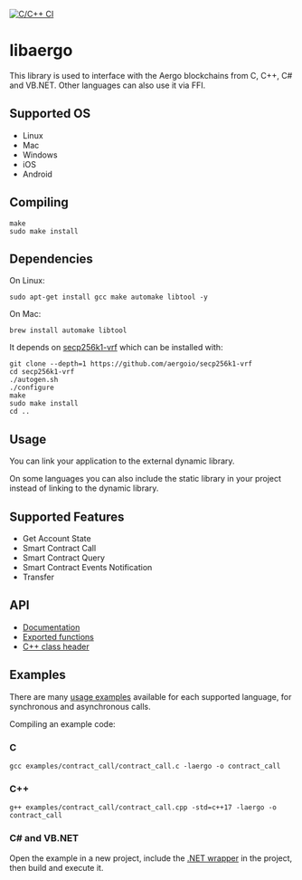 [![C/C++ CI](https://github.com/aergoio/libaergo/workflows/C/C++%20CI/badge.svg)](https://github.com/aergoio/libaergo/actions)

# libaergo

This library is used to interface with the Aergo blockchains
from C, C++, C# and VB.NET. Other languages can also use it
via FFI.


## Supported OS

* Linux
* Mac
* Windows
* iOS
* Android


## Compiling

```
make
sudo make install
```


## Dependencies

On Linux:

```
sudo apt-get install gcc make automake libtool -y
```

On Mac:

```
brew install automake libtool
```

It depends on [secp256k1-vrf](https://github.com/aergoio/secp256k1-vrf)
which can be installed with:

```
git clone --depth=1 https://github.com/aergoio/secp256k1-vrf
cd secp256k1-vrf
./autogen.sh
./configure
make
sudo make install
cd ..
```


## Usage

You can link your application to the external dynamic library.

On some languages you can also include the static library in your project instead of linking to the dynamic library.


## Supported Features

* Get Account State
* Smart Contract Call
* Smart Contract Query
* Smart Contract Events Notification
* Transfer


## API

* [Documentation](https://github.com/aergoio/libaergo/wiki)
* [Exported functions](https://github.com/aergoio/herac/blob/master/aergo.h)
* [C++ class header](https://github.com/aergoio/herac/blob/master/aergo.hpp)


## Examples

There are many [usage examples](https://github.com/aergoio/herac/tree/master/examples)
available for each supported language, for synchronous and asynchronous calls.

Compiling an example code:

### C

```
gcc examples/contract_call/contract_call.c -laergo -o contract_call
```

### C++

```
g++ examples/contract_call/contract_call.cpp -std=c++17 -laergo -o contract_call
```

### C# and VB.NET

Open the example in a new project, include the [.NET wrapper](https://github.com/aergoio/libaergo/blob/master/wrappers/dotNet/AergoClient.cs) in the project, then build and execute it.

